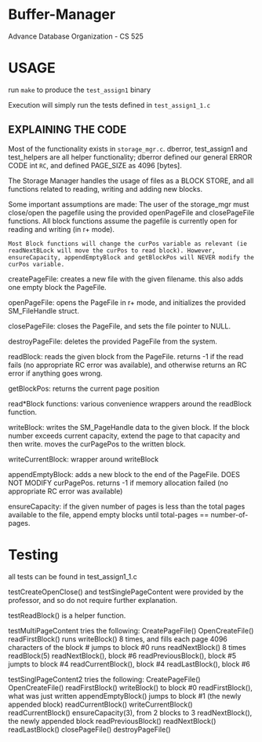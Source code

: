 # Buffer-Manager
Advance Database Organization - CS 525

# USAGE

run `make` to produce the `test_assign1` binary

Execution will simply run the tests defined in `test_assign1_1.c`

## EXPLAINING THE CODE

Most of the functionality exists in `storage_mgr.c`. dberror, test_assign1 and test_helpers are all helper functionality; dberror defined our general ERROR CODE int `RC`, and defined PAGE_SIZE as 4096 [bytes].

The Storage Manager handles the usage of files as a BLOCK STORE, and all functions related to reading, writing and adding new blocks.

Some important assumptions are made:
    The user of the storage_mgr must close/open the pagefile using the provided openPageFile and closePageFile functions. All block functions assume the pagefile is currently open for reading and writing (in r+ mode).

    Most Block functions will change the curPos variable as relevant (ie readNextBLock will move the curPos to read block). However, ensureCapacity, appendEmptyBlock and getBlockPos will NEVER modify the curPos variable.

createPageFile:
    creates a new file with the given filename. this also adds one empty block the PageFile.

openPageFile:
    opens the PageFile in r+ mode, and initializes the provided SM_FileHandle struct.

closePageFile:
    closes the PageFile, and sets the file pointer to NULL.

destroyPageFile:
    deletes the provided PageFile from the system.

readBlock:
    reads the given block from the PageFile. returns -1 if the read fails  (no appropriate RC error was available), and otherwise returns an RC error if anything goes wrong.

getBlockPos:
    returns the current page position

read*Block functions:
    various convenience wrappers around the readBlock function.

writeBlock:
    writes the SM_PageHandle data to the given block. If the block number exceeds current capacity, extend the page to that capacity and then write. moves the curPagePos to the written block.

writeCurrentBlock:
    wrapper around writeBlock

appendEmptyBlock:
    adds a new block to the end of the PageFile. DOES NOT MODIFY curPagePos. returns -1 if memory allocation failed (no appropriate RC error was available)

ensureCapacity:
    if the given number of pages is less than the total pages available to the file, append empty blocks until total-pages == number-of-pages.


# Testing
all tests can be found in test_assign1_1.c

testCreateOpenClose() and testSinglePageContent were provided by the professor, and so do not require further explanation.

testReadBlock() is a helper function.

testMultiPageContent tries the following:
    CreatePageFile()
    OpenCreateFile()
    readFirstBlock()
    runs writeBlock() 8 times, and fills each page 4096 characters of the block #
    jumps to block #0
    runs readNextBlock() 8 times
    readBlock(5)
    readNextBlock(), block #6
    readPreviousBlock(), block #5
    jumpts to block #4
    readCurrentBlock(), block #4
    readLastBlock(), block #6
    

testSinglPageContent2 tries the following:
    CreatePageFile()
    OpenCreateFile()
    readFirstBlock()
    writeBlock() to block #0
    readFirstBlock(), what was just written
    appendEmptyBlock()
    jumps to block #1 (the newly appended block)
    readCurrentBlock()
    writeCurrentBlock()
    readCurrentBlock()
    ensureCapacity(3), from 2 blocks to 3
    readNextBlock(), the newly appended block
    readPreviousBlock()
    readNextBlock()
    readLastBlock()
    closePageFile()
    destroyPageFile()
